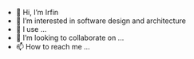- 👋 Hi, I’m Irfin
- 👀 I’m interested in software design and architecture
- 🌱 I use ...
- 💞️ I’m looking to collaborate on ...
- 📫 How to reach me ...

<!---
irfina/irfina is a ✨ special ✨ repository because its `README.md` (this file) appears on your GitHub profile.
You can click the Preview link to take a look at your changes.
--->
